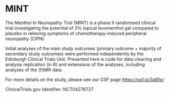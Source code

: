 # MINT

The Menthol In Neuropathy Trial (MINT) is a phase II randomised clinical trial investigating the potential of 3% topical levomenthol gel compared to placebo in relieving symptoms of chemotherapy-induced peripheral neuropathy (CIPN). 

Initial analyses of the main study outcomes (primary outcome + majority of secondary study outcomes) were performed independently by the Edinburgh Clinical Trials Unit. 
Presented here is code for data cleaning and analysis replication (in R) and extensions of the analyses, including analyses of the (f)MRI data. 

For more details on the study, please see our OSF page https://osf.io/3a6fp/

ClinicalTrials.gov Identifier: NCT04276727
